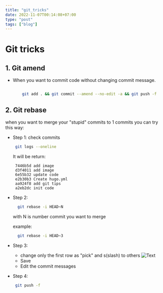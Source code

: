 ```yaml
---
title: "git_tricks"
date: 2022-11-07T00:14:08+07:00
type: "post"
tags: ["blog"]
---
```



# Git tricks
##  1. Git amend

- When you want to commit code without changing commit message.

  ```Bash
  
      git add . && git commit --amend --no-edit -a && git push -f 
  
  ```

## 2. Git rebase 
    
when you want to merge your "stupid" commits to 1 commits you can try this way:
   
 - Step 1: check commits
      ```Bash
       git logs --oneline
      ```
      It will be return:
      ```
       7446b5d add image
       d3f4011 add image
       6e55b32 update code
       e2b30b3 Create hugo.yml
       aa924f8 add git tips
       a2eb2dc init code
      ```
 - Step 2:
      ```Bash
        git rebase -i HEAD~N
      ```
      with N is number commit you want to merge
      
      example:
      ```Bash
        git rebase -i HEAD~3
      ```
 - Step 3:
     -  change only the first row as "pick" and s(slash) to others
   ![Text](https://www.git-tower.com/learn/media/pages/git/faq/git-squash/b34873f2ec-1667823657/cli-interactive-rebase@2x.gif "Title")
     - Save
     - Edit the commit messages
- Step 4: 
    ```Bash
     git push -f
    ```